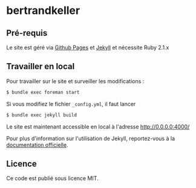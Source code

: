 # bertrandkeller

## Pré-requis
Le site est géré via [Github Pages](https://pages.github.com/) et [Jekyll](http://jekyllrb.com/) et nécessite Ruby 2.1.x

## Travailler en local

Pour travailler sur le site et surveiller les modifications :
```bash
$ bundle exec foreman start  
```

Si vous modifiez le fichier `_config.yml`, il faut lancer
```bash
$ bundle exec jekyll build
```
Le site est maintenant accessible en local à l'adresse http://0.0.0.0:4000/

Pour plus d'information sur l'utilisation de Jekyll, reportez-vous à la [documentation officielle](http://jekyllrb.com/docs/home/).


## Licence

Ce code est publié sous licence MIT.
